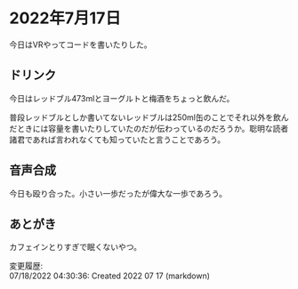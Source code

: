 # 2022年7月17日

今日はVRやってコードを書いたりした。

## ドリンク

今日はレッドブル473mlとヨーグルトと梅酒をちょっと飲んだ。

普段レッドブルとしか書いてないレッドブルは250ml缶のことでそれ以外を飲んだときには容量を書いたりしていたのだが伝わっているのだろうか。聡明な読者諸君であれば言われなくても知っていたと言うことであろう。

## 音声合成

今日も殴り合った。小さい一歩だったが偉大な一歩であろう。

## あとがき

カフェインとりすぎで眠くないやつ。

変更履歴:  
07/18/2022 04:30:36: Created 2022 07 17 (markdown)  
